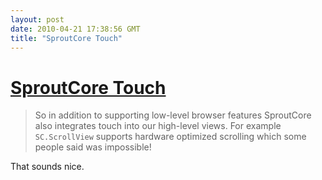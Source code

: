 ```yaml
---
layout: post
date: 2010-04-21 17:38:56 GMT
title: "SproutCore Touch"
---
```

# [SproutCore Touch](http://blog.sproutcore.com/post/531215199/introducing-sproutcore-touch)

> So in addition to supporting low-level browser features SproutCore also integrates touch into our high-level views.  For example `SC.ScrollView` supports hardware optimized scrolling which some people said was impossible! 

That sounds nice.